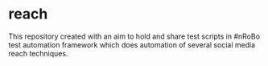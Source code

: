 # reach

This repository created with an aim to hold and share test scripts in #nRoBo test automation framework which does automation of several social media reach techniques.


